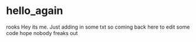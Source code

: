 # hello_again
rooks
Hey its me.  Just adding in some txt
so coming back here to edit some code
hope nobody freaks out
